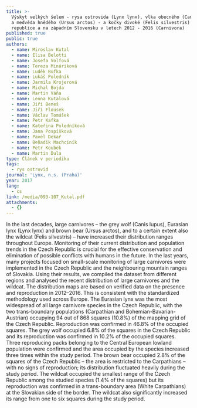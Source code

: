 ```yaml
---
title: >-
  Výskyt velkých šelem - rysa ostrovida (Lynx lynx), vlka obecného (Canis lupus)
  a medvěda hnědého (Ursus arctos) - a kočky divoké (Felis silvestris) v České
  republice a na západním Slovensku v letech 2012 - 2016 (Carnivora)
published: true
public: true
authors:
  - name: Miroslav Kutal
  - name: Elisa Belotti
  - name: Josefa Volfová
  - name: Tereza Mináriková
  - name: Luděk Bufka
  - name: Lukáš Poledník
  - name: Jarmila Krojerová
  - name: Michal Bojda
  - name: Martin Váňa
  - name: Leona Kutalová
  - name: Jiří Beneš
  - name: Jiří Flousek
  - name: Václav Tomášek
  - name: Petr Kafka
  - name: Kateřina Poledníková
  - name: Jana Pospíšková
  - name: Pavel Dekař
  - name: Beňadik Machciník
  - name: Petr Koubek
  - name: Martin Dula
type: Článek v periodiku
tags:
  - rys ostrovid
journal: 'Lynx, n.s. (Praha)'
year: 2017
lang:
  - cs
link: /media/093-107_Kutal.pdf
attachments:
  - {}
---
```

 In the last decades, large carnivores – the grey wolf (Canis lupus), Eurasian lynx (Lynx lynx) and brown bear (Ursus arctos), and to a certain extent also the wildcat (Felis silvestris) – have increased their distribution ranges throughout Europe. Monitoring of their current distribution and population trends in the Czech Republic is crucial for the effective conservation and elimination of possible conflicts with humans in the future. In the last years, many projects focused on small-scale monitoring of large carnivores were implemented in the Czech Republic and the neighbouring mountain ranges of Slovakia. Using their results, we compiled the dataset from different regions and analysed the recent distribution of large carnivores and the wildcat. The distribution maps are based on verified data on the presence and reproduction in 2012–2016. This is consistent with the standardized methodology used across Europe. The Eurasian lynx was the most widespread of all large carnivore species in the Czech Republic, with the two trans-boundary populations (Carpathian and Bohemian-Bavarian-Austrian) occupying 94 out of 868 squares (10.8%) of the mapping grid of the Czech Republic. Reproduction was confirmed in 46.8% of the occupied squares. The grey wolf occupied 6.8% of the squares in the Czech Republic and its reproduction was confirmed in 10.2% of the occupied squares. Three reproducing packs belonging to the Central European lowland population were confirmed and the area occupied by the species increased three times within the study period. The brown bear occupied 2.8% of the squares of the Czech Republic – the area is restricted to the Carpathians – with no signs of reproduction; its distribution fluctuated heavily during the study period. The wildcat occupied the smallest range of the Czech Republic among the studied species (1.4% of the squares) but its reproduction was confirmed in a trans-boundary area (White Carpathians) at the Slovakian side of the border. The wildcat also significantly increased its range from one to six squares during the study period.
